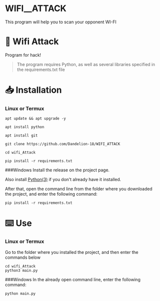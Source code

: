 # WIFI__ATTACK
This program will help you to scan your opponent WI-FI
# 🔎 Wifi Attack

Program for hack!
> The program requires Python, as well as several libraries specified in the requirements.txt file
# 📥 Installation
### Linux or Termux
```
apt update && apt upgrade -y

apt install python

apt install git

git clone https://github.com/Dandelion-18/WIFI_ATTACK

cd wifi_Attack

pip install -r requirements.txt
```

###Windows
Install the release on the project page.

Also install [Python(3)](https://www.python.org/downloads/) if you don't already have it installed.

After that, open the command line from the folder where you downloaded the project, and enter the following command:
```
pip install -r requirements.txt
```
# ⌨️ Use
### Linux or Termux
Go to the folder where you installed the project, and then enter the commands below
```
cd wifi_Attack
python3 main.py
```
###Windows
In the already open command line, enter the following command:
```
python main.py
```
